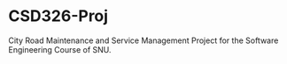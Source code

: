 # CSD326-Proj
City Road Maintenance and Service Management Project for the Software Engineering Course of SNU.
